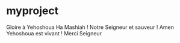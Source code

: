 # myproject
Gloire à Yehoshoua Ha Mashiah ! Notre Seigneur et sauveur ! Amen Yehoshoua est vivant !
Merci Seigneur
